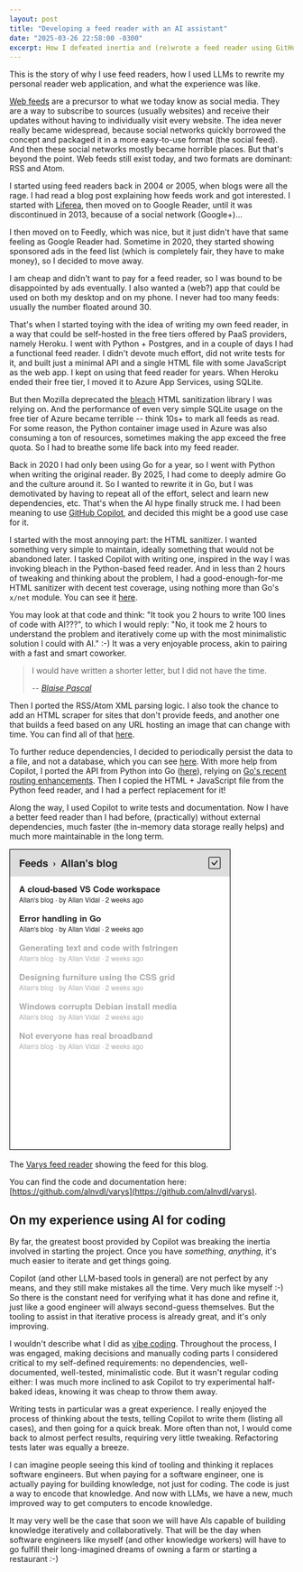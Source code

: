 ```yaml
---
layout: post
title: "Developing a feed reader with an AI assistant"
date: "2025-03-26 22:58:00 -0300"
excerpt: How I defeated inertia and (re)wrote a feed reader using GitHub Copilot.
---
```


This is the story of why I use feed readers, how I used LLMs to rewrite my personal reader web application, and what the experience was like.

[Web feeds](https://en.wikipedia.org/wiki/Web_feed) are a precursor to what we today know as social media. They are a way to subscribe to sources (usually websites) and receive their updates without having to individually visit every website. The idea never really became widespread, because social networks quickly borrowed the concept and packaged it in a more easy-to-use format (the social feed). And then these social networks mostly became horrible places. But that's beyond the point. Web feeds still exist today, and two formats are dominant: RSS and Atom.

I started using feed readers back in 2004 or 2005, when blogs were all the rage. I had read a blog post explaining how feeds work and got interested. I started with [Liferea](https://en.wikipedia.org/wiki/Liferea), then moved on to Google Reader, until it was discontinued in 2013, because of a social network (Google+)...

I then moved on to Feedly, which was nice, but it just didn't have that same feeling as Google Reader had. Sometime in 2020, they started showing sponsored ads in the feed list (which is completely fair, they have to make money), so I decided to move away.

I am cheap and didn't want to pay for a feed reader, so I was bound to be disappointed by ads eventually. I also wanted a (web?) app that could be used on both my desktop and on my phone. I never had too many feeds: usually the number floated around 30.

That's when I started toying with the idea of writing my own feed reader, in a way that could be self-hosted in the free tiers offered by PaaS providers, namely Heroku. I went with Python + Postgres, and in a couple of days I had a functional feed reader. I didn't devote much effort, did not write tests for it, and built just a minimal API and a single HTML file with some JavaScript as the web app. I kept on using that feed reader for years. When Heroku ended their free tier, I moved it to Azure App Services, using SQLite.

But then Mozilla deprecated the [bleach](https://github.com/mozilla/bleach) HTML sanitization library I was relying on. And the performance of even very simple SQLite usage on the free tier of Azure became terrible -- think 10s+ to mark all feeds as read. For some reason, the Python container image used in Azure was also consuming a ton of resources, sometimes making the app exceed the free quota. So I had to breathe some life back into my feed reader.

Back in 2020 I had only been using Go for a year, so I went with Python when writing the original reader. By 2025, I had come to deeply admire Go and the culture around it. So I wanted to rewrite it in Go, but I was demotivated by having to repeat all of the effort, select and learn new dependencies, etc. That's when the AI hype finally struck me. I had been meaning to use [GitHub Copilot](https://github.com/features/copilot), and decided this might be a good use case for it.

I started with the most annoying part: the HTML sanitizer. I wanted something very simple to maintain, ideally something that would not be abandoned later. I tasked Copilot with writing one, inspired in the way I was invoking bleach in the Python-based feed reader. And in less than 2 hours of tweaking and thinking about the problem, I had a good-enough-for-me HTML sanitizer with decent test coverage, using nothing more than Go's `x/net` module. You can see it [here](https://github.com/alnvdl/varys/blob/main/internal/fetch/sanitize.go).

You may look at that code and think: "It took you 2 hours to write 100 lines of code with AI???", to which I would reply: "No, it took me 2 hours to understand the problem and iteratively come up with the most minimalistic solution I could with AI." :-) It was a very enjoyable process, akin to pairing with a fast and smart coworker.

> I would have written a shorter letter, but I did not have the time.
>
> -- [*Blaise Pascal*](https://en.wikiquote.org/wiki/Blaise_Pascal)

Then I ported the RSS/Atom XML parsing logic. I also took the chance to add an HTML scraper for sites that don't provide feeds, and another one that builds a feed based on any URL hosting an image that can change with time. You can find all of that [here](https://github.com/alnvdl/varys/tree/main/internal/fetch).

To further reduce dependencies, I decided to periodically persist the data to a file, and not a database, which you can see [here](https://github.com/alnvdl/varys/tree/main/internal/list/mem). With more help from Copilot, I ported the API from Python into Go ([here](https://github.com/alnvdl/varys/tree/main/internal/web)), relying on [Go's recent routing enhancements](https://go.dev/blog/routing-enhancements). Then I copied the HTML + JavaScript file from the Python feed reader, and I had a perfect replacement for it!

Along the way, I used Copilot to write tests and documentation. Now I have a better feed reader than I had before, (practically) without external dependencies, much faster (the in-memory data storage really helps) and much more maintainable in the long term.

![The Varys feed reader showing the feed for this blog.](/assets/img/varys_screenshot.png)
<p class="caption">
The <a href="https://github.com/alnvdl/varys">Varys feed reader</a> showing the feed for this blog.
</p>

You can find the code and documentation here: [https://github.com/alnvdl/varys](https://github.com/alnvdl/varys).

## On my experience using AI for coding

By far, the greatest boost provided by Copilot was breaking the inertia involved in starting the project. Once you have *something*, *anything*, it's much easier to iterate and get things going.

Copilot (and other LLM-based tools in general) are not perfect by any means, and they still make mistakes all the time. Very much like myself :-) So there is the constant need for verifying what it has done and refine it, just like a good engineer will always second-guess themselves. But the tooling to assist in that iterative process is already great, and it's only improving.

I wouldn't describe what I did as [vibe coding](https://en.wikipedia.org/wiki/Vibe_coding). Throughout the process, I was engaged, making decisions and manually coding parts I considered critical to my self-defined requirements: no dependencies, well-documented, well-tested, minimalistic code. But it wasn't regular coding either: I was much more inclined to ask Copilot to try experimental half-baked ideas, knowing it was cheap to throw them away.

Writing tests in particular was a great experience. I really enjoyed the process of thinking about the tests, telling Copilot to write them (listing all cases), and then going for a quick break. More often than not, I would come back to almost perfect results, requiring very little tweaking. Refactoring tests later was equally a breeze.

I can imagine people seeing this kind of tooling and thinking it replaces software engineers. But when paying for a software engineer, one is actually paying for building knowledge, not just for coding. The code is just a way to encode that knowledge. And now with LLMs, we have a new, much improved way to get computers to encode knowledge.

It may very well be the case that soon we will have AIs capable of building knowledge iteratively and collaboratively. That will be the day when software engineers like myself (and other knowledge workers) will have to go fulfill their long-imagined dreams of owning a farm or starting a restaurant :-)
